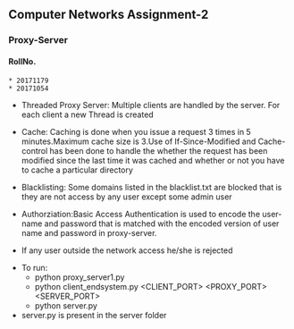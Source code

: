 ## Computer Networks Assignment-2 
### Proxy-Server
#### RollNo. 
	* 20171179
	* 20171054


- Threaded Proxy Server: Multiple clients are handled by the server. For each client a new Thread is created

- Cache: Caching is done when you issue a request 3 times in 5 minutes.Maximum cache size is 3.Use of If-Since-Modified and Cache-control has been done to handle the whether the request has been modified since the last time it was cached and whether or not you have to cache a particular directory 

- Blacklisting: Some domains listed in the blacklist.txt are blocked that is they are not access by any user except some admin user

- Authorziation:Basic Access Authentication is used to encode the user-name and password that is matched with the encoded version of user name and password in proxy-server.

- If any user outside the network access he/she is rejected



* To run:
  * python proxy_server1.py 
  * python client_endsystem.py <CLIENT_PORT> <PROXY_PORT> <SERVER_PORT>
  * python server.py <SERVER PORT> 
 * server.py is present in the server folder
